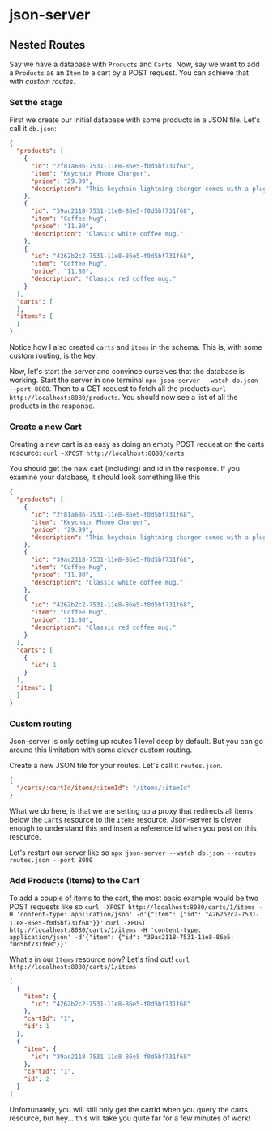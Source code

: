 # json-server 

## Nested Routes

Say we have a database with `Products` and `Carts`. Now, say we want to add a `Products` as an `Item` to a cart by a POST request. 
You can achieve that with _custom routes_.

### Set the stage

First we create our initial database with some products in a JSON file. Let's call it `db.json`:

```json
{
  "products": [
    {
      "id": "2f81a686-7531-11e8-86e5-f0d5bf731f68",
      "item": "Keychain Phone Charger",
      "price": "29.99",
      "description": "This keychain lightning charger comes with a plug so you’ll be able to charge anywhere with an outlet. Great for the traveller on the go who always needs their phone."
    },
    {
      "id": "39ac2118-7531-11e8-86e5-f0d5bf731f68",
      "item": "Coffee Mug",
      "price": "11.80",
      "description": "Classic white coffee mug."
    },
    {
      "id": "4262b2c2-7531-11e8-86e5-f0d5bf731f68",
      "item": "Coffee Mug",
      "price": "11.80",
      "description": "Classic red coffee mug."
    }
  ],
  "carts": [
  ],
  "items": [
  ]
}
```
Notice how I also created `carts` and `items` in the schema. This is, with some custom routing, is the key.

Now, let's start the server and convince ourselves that the database is working. Start the server in one terminal `npx json-server --watch db.json --port 8080`.
Then to a GET request to fetch all the products `curl http://localhost:8080/products`. You should now see a list of all the products in the response.

### Create a new Cart

Creating a new cart is as easy as doing an empty POST request on the carts resource: `curl -XPOST http://localhost:8080/carts`

You should get the new cart (including) and id in the response. If you examine your database, it should look something like this
```json
{
  "products": [
    {
      "id": "2f81a686-7531-11e8-86e5-f0d5bf731f68",
      "item": "Keychain Phone Charger",
      "price": "29.99",
      "description": "This keychain lightning charger comes with a plug so you’ll be able to charge anywhere with an outlet. Great for the traveller on the go who always needs their phone."
    },
    {
      "id": "39ac2118-7531-11e8-86e5-f0d5bf731f68",
      "item": "Coffee Mug",
      "price": "11.80",
      "description": "Classic white coffee mug."
    },
    {
      "id": "4262b2c2-7531-11e8-86e5-f0d5bf731f68",
      "item": "Coffee Mug",
      "price": "11.80",
      "description": "Classic red coffee mug."
    }
  ],
  "carts": [
    {
      "id": 1
    }
  ],
  "items": [
  ]
}
```

### Custom routing
Json-server is only setting up routes 1 level deep by default. But you can go around this limitation with some clever custom routing. 

Create a new JSON file for your routes. Let's call it `routes.json`.
```json
{
  "/carts/:cartId/items/:itemId": "/items/:itemId"
}
```

What we do here, is that we are setting up a proxy that redirects all items below the `Carts` resource to the `Items` resource.
Json-server is clever enough to understand this and insert a reference id when you post on this resource.

Let's restart our server like so `npx json-server --watch db.json --routes routes.json --port 8080`

### Add Products (Items) to the Cart

To add a couple of items to the cart, the most basic example would be two POST requests like so
`curl -XPOST http://localhost:8080/carts/1/items -H 'content-type: application/json' -d'{"item": {"id": "4262b2c2-7531-11e8-86e5-f0d5bf731f68"}}'`
`curl -XPOST http://localhost:8080/carts/1/items -H 'content-type: application/json' -d'{"item": {"id": "39ac2118-7531-11e8-86e5-f0d5bf731f68"}}'`

What's in our `Items` resource now? Let's find out!
`curl http://localhost:8080/carts/1/items`

```json
[
  {
    "item": {
      "id": "4262b2c2-7531-11e8-86e5-f0d5bf731f68"
    },
    "cartId": "1",
    "id": 1
  },
  {
    "item": {
      "id": "39ac2118-7531-11e8-86e5-f0d5bf731f68"
    },
    "cartId": "1",
    "id": 2
  }
]
```

Unfortunately, you will still only get the cartId when you query the carts resource, but hey... this will take you quite far for a few minutes of work!
